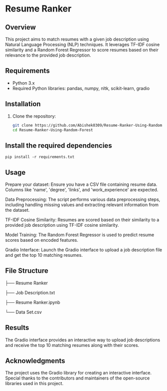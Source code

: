 
# Resume Ranker 

## Overview
This project aims to match resumes with a given job description using Natural Language Processing (NLP) techniques. It leverages TF-IDF cosine similarity and a Random Forest Regressor to score resumes based on their relevance to the provided job description.

## Requirements
- Python 3.x
- Required Python libraries: pandas, numpy, nltk, scikit-learn, gradio

## Installation
1. Clone the repository:
   ```bash
   git clone https://github.com/Abishek0309/Resume-Ranker-Using-Random-Forest.git
   cd Resume-Ranker-Using-Random-Forest

## Install the required dependencies
    pip install -r requirements.txt

## Usage
 Prepare your dataset: Ensure you have a CSV file containing resume data. Columns like 'name', 'degree', 'links', and 'work_experience' are expected.

 Data Preprocessing: The script performs various data preprocessing steps, including handling missing values and extracting relevant information from the dataset.

 TF-IDF Cosine Similarity: Resumes are scored based on their similarity to a provided job description using TF-IDF cosine similarity.

 Model Training: The Random Forest Regressor is used to predict resume scores based on encoded features.

 Gradio Interface: Launch the Gradio interface to upload a job description file and get the top 10 matching resumes.

## File Structure
├── Resume Ranker

   ├── Job Description.txt   

   ├── Resume Ranker.ipynb

   └── Data Set.csv             

## Results
The Gradio interface provides an interactive way to upload job descriptions and receive the top 10 matching resumes along with their scores.

## Acknowledgments
The project uses the Gradio library for creating an interactive interface.
Special thanks to the contributors and maintainers of the open-source libraries used in this project.




